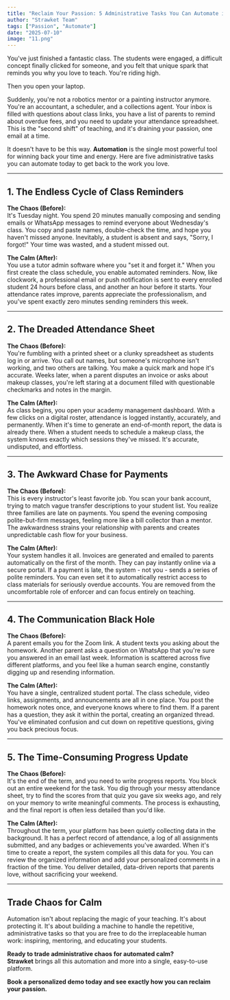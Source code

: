 ```yaml
---
title: "Reclaim Your Passion: 5 Administrative Tasks You Can Automate in Your Teaching Business Today"
author: "Strawket Team"
tags: ["Passion", "Automate"]
date: "2025-07-10"
image: "11.png"
---
```



You've just finished a fantastic class. The students were engaged, a difficult concept finally clicked for someone, and you felt that unique spark that reminds you why you love to teach. You're riding high.

Then you open your laptop.

Suddenly, you're not a robotics mentor or a painting instructor anymore. You're an accountant, a scheduler, and a collections agent. Your inbox is filled with questions about class links, you have a list of parents to remind about overdue fees, and you need to update your attendance spreadsheet. This is the "second shift" of teaching, and it's draining your passion, one email at a time.

It doesn't have to be this way. **Automation** is the single most powerful tool for winning back your time and energy. Here are five administrative tasks you can automate today to get back to the work you love.

---

## 1. The Endless Cycle of Class Reminders

**The Chaos (Before):**  
It's Tuesday night. You spend 20 minutes manually composing and sending emails or WhatsApp messages to remind everyone about Wednesday's class. You copy and paste names, double-check the time, and hope you haven't missed anyone. Inevitably, a student is absent and says, "Sorry, I forgot!" Your time was wasted, and a student missed out.

**The Calm (After):**  
You use a tutor admin software where you "set it and forget it." When you first create the class schedule, you enable automated reminders. Now, like clockwork, a professional email or push notification is sent to every enrolled student 24 hours before class, and another an hour before it starts. Your attendance rates improve, parents appreciate the professionalism, and you've spent exactly zero minutes sending reminders this week.

---

## 2. The Dreaded Attendance Sheet

**The Chaos (Before):**  
You're fumbling with a printed sheet or a clunky spreadsheet as students log in or arrive. You call out names, but someone's microphone isn't working, and two others are talking. You make a quick mark and hope it's accurate. Weeks later, when a parent disputes an invoice or asks about makeup classes, you're left staring at a document filled with questionable checkmarks and notes in the margin.

**The Calm (After):**  
As class begins, you open your academy management dashboard. With a few clicks on a digital roster, attendance is logged instantly, accurately, and permanently. When it's time to generate an end-of-month report, the data is already there. When a student needs to schedule a makeup class, the system knows exactly which sessions they've missed. It's accurate, undisputed, and effortless.

---

## 3. The Awkward Chase for Payments

**The Chaos (Before):**  
This is every instructor's least favorite job. You scan your bank account, trying to match vague transfer descriptions to your student list. You realize three families are late on payments. You spend the evening composing polite-but-firm messages, feeling more like a bill collector than a mentor. The awkwardness strains your relationship with parents and creates unpredictable cash flow for your business.

**The Calm (After):**  
Your system handles it all. Invoices are generated and emailed to parents automatically on the first of the month. They can pay instantly online via a secure portal. If a payment is late, the system - not you - sends a series of polite reminders. You can even set it to automatically restrict access to class materials for seriously overdue accounts. You are removed from the uncomfortable role of enforcer and can focus entirely on teaching.

---

## 4. The Communication Black Hole

**The Chaos (Before):**  
A parent emails you for the Zoom link. A student texts you asking about the homework. Another parent asks a question on WhatsApp that you're sure you answered in an email last week. Information is scattered across five different platforms, and you feel like a human search engine, constantly digging up and resending information.

**The Calm (After):**  
You have a single, centralized student portal. The class schedule, video links, assignments, and announcements are all in one place. You post the homework notes once, and everyone knows where to find them. If a parent has a question, they ask it within the portal, creating an organized thread. You've eliminated confusion and cut down on repetitive questions, giving you back precious focus.

---

## 5. The Time-Consuming Progress Update

**The Chaos (Before):**  
It's the end of the term, and you need to write progress reports. You block out an entire weekend for the task. You dig through your messy attendance sheet, try to find the scores from that quiz you gave six weeks ago, and rely on your memory to write meaningful comments. The process is exhausting, and the final report is often less detailed than you'd like.

**The Calm (After):**  
Throughout the term, your platform has been quietly collecting data in the background. It has a perfect record of attendance, a log of all assignments submitted, and any badges or achievements you've awarded. When it's time to create a report, the system compiles all this data for you. You can review the organized information and add your personalized comments in a fraction of the time. You deliver detailed, data-driven reports that parents love, without sacrificing your weekend.

---

## Trade Chaos for Calm

Automation isn't about replacing the magic of your teaching. It's about protecting it. It's about building a machine to handle the repetitive, administrative tasks so that you are free to do the irreplaceable human work: inspiring, mentoring, and educating your students.

**Ready to trade administrative chaos for automated calm?**  
**Strawket** brings all this automation and more into a single, easy-to-use platform.

**Book a personalized demo today and see exactly how you can reclaim your passion.**
